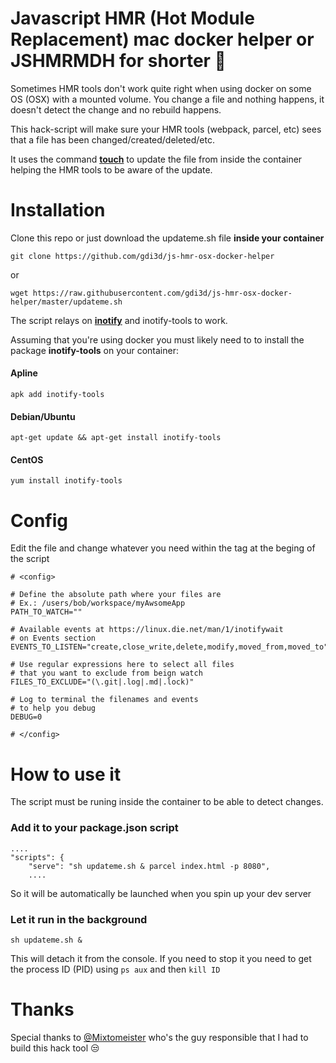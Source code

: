 # Javascript HMR (Hot Module Replacement) mac docker helper or JSHMRMDH for shorter 🤪

Sometimes HMR tools don't work quite right when using docker on some OS (OSX) with a mounted volume. You change a file and nothing happens, it doesn't detect the change and no rebuild happens.

This hack-script will make sure your HMR tools (webpack, parcel, etc) sees that a file has been changed/created/deleted/etc.

It uses the command **[touch](https://linux.die.net/man/1/touch)** to update the file from inside the container helping the HMR tools to be aware of the update.

# Installation

Clone this repo or just download the updateme.sh file **inside your container**

```
git clone https://github.com/gdi3d/js-hmr-osx-docker-helper
```
or

```
wget https://raw.githubusercontent.com/gdi3d/js-hmr-osx-docker-helper/master/updateme.sh
```


The script relays on **[inotify](https://linux.die.net/man/7/inotify)** and inotify-tools to work.

Assuming that you're using docker you must likely need to to install the package **inotify-tools** on your container:

#### Apline
```
apk add inotify-tools
```

#### Debian/Ubuntu
```
apt-get update && apt-get install inotify-tools
```

#### CentOS
```
yum install inotify-tools
```

# Config
Edit the file and change whatever you need within the **<config>** tag at the beging of the script

```
# <config>

# Define the absolute path where your files are
# Ex.: /users/bob/workspace/myAwsomeApp
PATH_TO_WATCH=""

# Available events at https://linux.die.net/man/1/inotifywait
# on Events section
EVENTS_TO_LISTEN="create,close_write,delete,modify,moved_from,moved_to"

# Use regular expressions here to select all files
# that you want to exclude from beign watch
FILES_TO_EXCLUDE="(\.git|.log|.md|.lock)"

# Log to terminal the filenames and events
# to help you debug
DEBUG=0

# </config>

```


# How to use it

The script must be runing inside the container to be able to detect changes.

### Add it to your package.json script
```
....
"scripts": {
    "serve": "sh updateme.sh & parcel index.html -p 8080",
    ....
```
So it will be automatically be launched when you spin up your dev server

### Let it run in the background
```
sh updateme.sh &
``` 

This will detach it from the console. If you need to stop it you need to get the process ID (PID) using `ps aux` and then `kill ID`

# Thanks
Special thanks to [@Mixtomeister](https://github.com/Mixtomeister) who's the guy responsible that I had to build this hack tool 😒
